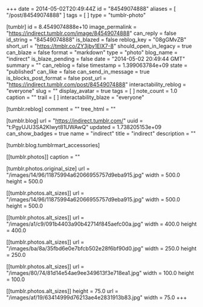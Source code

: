 +++
date = 2014-05-02T20:49:44Z
id = "84549074888"
aliases = [ "/post/84549074888" ]
tags = [ ]
type = "tumblr-photo"

[tumblr]
id = 8.4549074888e+10
image_permalink = "https://indirect.tumblr.com/image/84549074888"
can_reply = false
id_string = "84549074888"
is_blazed = false
reblog_key = "08gGMvZB"
short_url = "https://tmblr.co/ZY3jby1ElX7-8"
should_open_in_legacy = true
can_blaze = false
format = "markdown"
type = "photo"
blog_name = "indirect"
is_blaze_pending = false
date = "2014-05-02 20:49:44 GMT"
summary = ""
can_reblog = false
timestamp = 1.399063784e+09
state = "published"
can_like = false
can_send_in_message = true
is_blocks_post_format = false
post_url = "https://indirect.tumblr.com/post/84549074888"
interactability_reblog = "everyone"
slug = ""
display_avatar = true
tags = [ ]
note_count = 1.0
caption = ""
trail = [ ]
interactability_blaze = "everyone"

[tumblr.reblog]
comment = ""
tree_html = ""

[tumblr.blog]
url = "https://indirect.tumblr.com/"
uuid = "t:PgyUJU3SA2Klwyt81UWAwQ"
updated = 1.738205153e+09
can_show_badges = true
name = "indirect"
title = "indirect"
description = ""

[tumblr.blog.tumblrmart_accessories]

[[tumblr.photos]]
caption = ""

[tumblr.photos.original_size]
url = "/images/14/96/11875994a62066955757d9eba915.jpg"
width = 500.0
height = 500.0

[[tumblr.photos.alt_sizes]]
url = "/images/14/96/11875994a62066955757d9eba915.jpg"
width = 500.0
height = 500.0

[[tumblr.photos.alt_sizes]]
url = "/images/a1/c9/091b4403a90b42714f845aefc00a.jpg"
width = 400.0
height = 400.0

[[tumblr.photos.alt_sizes]]
url = "/images/ba/8a/35fbd6e0e7bfcb502e28f6bf90d0.jpg"
width = 250.0
height = 250.0

[[tumblr.photos.alt_sizes]]
url = "/images/80/74/81d14e54ae9ee349613f3e718ea1.jpg"
width = 100.0
height = 100.0

[[tumblr.photos.alt_sizes]]
height = 75.0
url = "/images/af/19/63414999d76213ae4e2831913b83.jpg"
width = 75.0
+++
